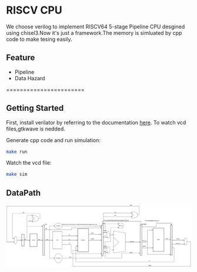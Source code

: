 # RISCV CPU
We choose verilog to implement RISCV64  5-stage Pipeline CPU desgined using chisel3.Now it's just a framework.The memory is simluated by cpp code to make tesing easily.
## Feature
- Pipeline
- Data Hazard

=======================


## Getting Started

First, install verilator by referring to the documentation [here](https://github.com/verilator/verilator).
To watch vcd files,gtkwave is nedded.

Generate cpp code and run simulation:
```bash
make run
```

Watch the vcd file:
```bash
make sim
```

## DataPath
![Datapath](img/datapath.png "DataPath")
